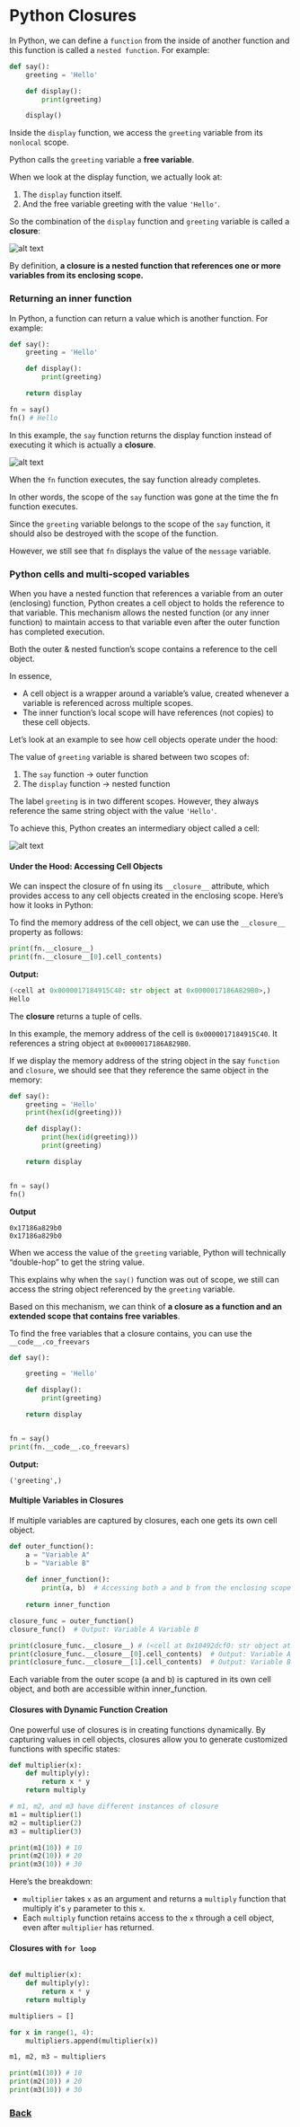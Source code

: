 # Python Closures

In Python, we can define a ``function`` from the inside of another function and this function is called a ``nested function``. For example:

```python
def say():
    greeting = 'Hello'

    def display():
        print(greeting)

    display()
```

Inside the ``display`` function, we access the ``greeting`` variable from its ``nonlocal`` scope.

Python calls the ``greeting`` variable a **free variable**.

When we look at the display function, we actually look at:

1. The ``display`` function itself.
2. And the free variable greeting with the value ``'Hello'``.

So the combination of the ``display`` function and ``greeting`` variable is called a **closure**:

![alt text](image-4.png)

By definition, **a closure is a nested function that references one or more variables from its enclosing scope.**

### Returning an inner function

In Python, a function can return a value which is another function. For example:

```python
def say():
    greeting = 'Hello'

    def display():
        print(greeting)

    return display    

fn = say()
fn() # Hello
```

In this example, the ``say`` function returns the display function instead of executing it which is actually a **closure**.

![alt text](image-5.png)

When the ``fn`` function executes, the say function already completes.

In other words, the scope of the ``say`` function was gone at the time the fn function executes.

Since the ``greeting`` variable belongs to the scope of the ``say`` function, it should also be destroyed with the scope of the function. 

However, we still see that ``fn`` displays the value of the ``message`` variable.

### Python cells and multi-scoped variables


When you have a nested function that references a variable from an outer (enclosing) function, Python creates a cell object to holds the reference to that variable. 
This mechanism allows the nested function (or any inner function) to maintain access to that variable even after the outer function has completed execution.

Both the outer & nested function’s scope contains a reference to the cell object.

In essence, 

-   A cell object is a wrapper around a variable’s value, created whenever a variable is referenced across multiple scopes.
-   The inner function’s local scope will have references (not copies) to these cell objects.

Let’s look at an example to see how cell objects operate under the hood:

The value of ``greeting`` variable is shared between two scopes of:

1. The ``say`` function -> outer function
2. The ``display`` function -> nested function

The label ``greeting`` is in two different scopes. However, they always reference the same string object with the value ``'Hello'``.

To achieve this, Python creates an intermediary object called a cell:

![alt text](image-7.png)

#### Under the Hood: Accessing Cell Objects

We can inspect the closure of fn using its ``__closure__`` attribute, which provides access to any cell objects created in the enclosing scope. Here’s how it looks in Python:

To find the memory address of the cell object, we can use the ``__closure__`` property as follows:

```python
print(fn.__closure__)
print(fn.__closure__[0].cell_contents) 
```

**Output:**

```python
(<cell at 0x0000017184915C40: str object at 0x0000017186A829B0>,)
Hello
```

The __closure__ returns a tuple of cells.

In this example, the memory address of the cell is ``0x0000017184915C40``. It references a string object at ``0x0000017186A829B0``.

If we display the memory address of the string object in the say ``function`` and ``closure``, we should see that they reference the same object in the memory:

```python
def say():
    greeting = 'Hello'
    print(hex(id(greeting)))

    def display():
        print(hex(id(greeting)))
        print(greeting)

    return display


fn = say()
fn()
```

**Output**

```
0x17186a829b0
0x17186a829b0
```

When we access the value of the ``greeting`` variable, Python will technically “double-hop” to get the string value.

This explains why when the ``say()`` function was out of scope, we still can access the string object referenced by the ``greeting`` variable.

Based on this mechanism, we can think of **a closure as a function and an extended scope that contains free variables**.

To find the free variables that a closure contains, you can use the ``__code__.co_freevars``

```python
def say():

    greeting = 'Hello'

    def display():
        print(greeting)

    return display


fn = say()
print(fn.__code__.co_freevars)
```

**Output:**

```
('greeting',)
```

#### Multiple Variables in Closures

If multiple variables are captured by closures, each one gets its own cell object.

```python
def outer_function():
    a = "Variable A"
    b = "Variable B"
    
    def inner_function():
        print(a, b)  # Accessing both a and b from the enclosing scope
    
    return inner_function

closure_func = outer_function()
closure_func()  # Output: Variable A Variable B

print(closure_func.__closure__) # (<cell at 0x10492dcf0: str object at 0x1049604f0>, <cell at 0x10492dd20: str object at 0x104960530>)
print(closure_func.__closure__[0].cell_contents)  # Output: Variable A
print(closure_func.__closure__[1].cell_contents)  # Output: Variable B
```
Each variable from the outer scope (a and b) is captured in its own cell object, and both are accessible within inner_function.

#### Closures with Dynamic Function Creation

One powerful use of closures is in creating functions dynamically. By capturing values in cell objects, closures allow you to generate customized functions with specific states:

```python
def multiplier(x):
    def multiply(y):
        return x * y
    return multiply

# m1, m2, and m3 have different instances of closure
m1 = multiplier(1) 
m2 = multiplier(2) 
m3 = multiplier(3)    

print(m1(10)) # 10
print(m2(10)) # 20
print(m3(10)) # 30
```

Here’s the breakdown:

-   ``multiplier`` takes ``x`` as an argument and returns a ``multiply`` function that multiply it's ``y`` parameter to this ``x``.
-   Each ``multiply`` function retains access to the ``x`` through a cell object, even after ``multiplier`` has returned.

#### Closures with ``for loop``

```python

def multiplier(x):
    def multiply(y):
        return x * y
    return multiply

multipliers = []

for x in range(1, 4):
    multipliers.append(multiplier(x))

m1, m2, m3 = multipliers

print(m1(10)) # 10
print(m2(10)) # 20
print(m3(10)) # 30
```
### [Back](../ReadMe.md)